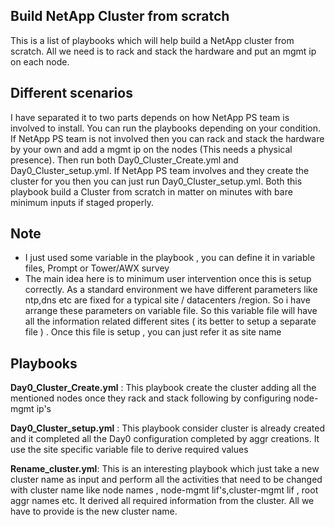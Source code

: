 ## Build NetApp Cluster from scratch

This is a list of playbooks which will help build a NetApp cluster from scratch. All we need is to rack and stack the hardware and put an mgmt ip on each node.
## Different scenarios 

I have separated it to two parts depends on how NetApp PS team is involved to install. You can run the playbooks depending on your condition. If NetApp PS team is not involved then you can rack and stack the hardware by your own and add a mgmt ip on the nodes (This needs a physical presence). Then run both Day0_Cluster_Create.yml  and Day0_Cluster_setup.yml. If NetApp PS team involves and they create the cluster for you then you can just run Day0_Cluster_setup.yml. Both this playbook build a Cluster from scratch in matter on minutes with bare minimum inputs if staged properly.

## Note
  * I just used some variable in the playbook , you can define it in variable files, Prompt or Tower/AWX survey
  * The main idea here is to minimum user intervention once this is setup correctly. As a standard environment we have different parameters like ntp,dns etc are fixed for a typical site / datacenters /region. So i have arrange these parameters on variable file. So this variable file will have all the information related different sites ( its better to setup a separate file ) . Once this file is setup , you can just refer it as site name 

    
## Playbooks

**Day0_Cluster_Create.yml** : This playbook create the cluster adding all the mentioned nodes once they rack and stack following by configuring node-mgmt ip's

**Day0_Cluster_setup.yml** : This playbook consider cluster is already created and it completed all the Day0 configuration completed by aggr creations. It use the site specific variable file to derive required values 

**Rename_cluster.yml**:  This is an interesting playbook which just take a new cluster name as input  and perform all the activities that need to be changed with cluster name like  node names , node-mgmt lif's,cluster-mgmt lif , root aggr names etc. It derived all required information from the cluster. All we have to provide is the new cluster name. 
